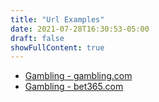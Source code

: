 ```yaml
---
title: "Url Examples"
date: 2021-07-28T16:30:53-05:00
draft: false
showFullContent: true
---
```


- [Gambling - gambling.com](https://gambling.com)
- [Gambling - bet365.com](https://bet365.com)

